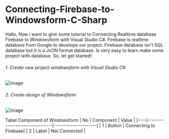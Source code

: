 # Connecting-Firebase-to-Windowsform-C-Sharp

Hallo, Now i want to give some tutorial to Connecting Realtime database Firebase to Windowsform with Visual Studio C#. Firebase is realtime database from Google to develope our project. Firebase database isn't SQL database but it is a JsON format database. Is very easy to learn make some project with database. So, let get started!.

###### 1. Create new project windowsform with Visual Studio C#

![image](https://user-images.githubusercontent.com/49858542/91786585-2581b980-ec32-11ea-804e-053361142342.png)

###### 2. Create design of Windowsform

![image](https://user-images.githubusercontent.com/49858542/91786918-f3248c00-ec32-11ea-8b2d-604eee02873b.png)

Tabel Component of Windowsform
| No |           Component           |         Value       |
|----|-------------------------------|---------------------|
| 1 | Button  | Connecting to Firebase|
| 2 | Label | Not Connected |



